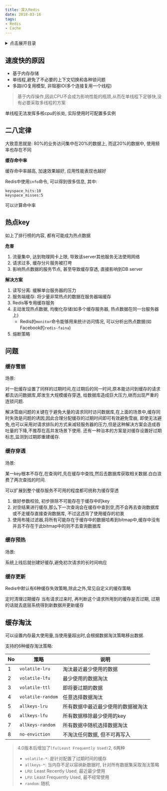 ```yaml
---
title: 深入Redis
date: 2018-03-16
tags:
- Redis
- Cache
---
```

<details>
<summary>点击展开目录</summary>
<!-- TOC -->

- [速度快的原因](#速度快的原因)
- [二八定律](#二八定律)
- [热点key](#热点key)
- [问题](#问题)
    - [缓存雪崩](#缓存雪崩)
    - [缓存穿透](#缓存穿透)
    - [缓存预热](#缓存预热)
    - [缓存更新](#缓存更新)
- [缓存淘汰](#缓存淘汰)

<!-- /TOC -->
</details>

## 速度快的原因

* 基于内存存储
* 单线程,避免了不必要的上下文切换和各种锁问题
* 多路I/O复用模型, 非阻塞IO(多个连接复用一个线程)

> 基于内存操作,因此CPU不会成为影响性能的瓶颈,从而在单线程下足够快,没有必要采取多线程的方案

单线程无法发挥多核cpu的长处, 实际使用时可配置多实例

## 二八定律

大致意思就是: 80%的业务访问集中在20%的数据上,
而这20%的数据中, 使用频率也存在不同

**缓存命中率**

缓存命中率越高, 加速效果越好, 应用性能表现也越好

Redis中使用`info`命令, 可以得到很多信息, 其中:
```
keyspace_hits:10
keyspace_misses:5
```
可以计算命中率

## 热点key

如上了排行榜的内容, 都有可能成为热点数据

**危害**
1. 流量集中, 达到物理网卡上限, 导致该server其他服务无法使用网络
2. 请求过多, 缓存分片服务被打垮
3. 影响热点数据的服务节点, 甚至导致缓存穿透, 直接影响到DB server

**解决方案**
1. 读写分离: 缓解单台服务器的压力
2. 服务端缓存: 将少量非常热点的数据在服务器端缓存
3. Redis等专用缓存服务
4. 主动发现热点数据, 均衡化存储(如多个缓存服务器, 热点数据在同一台服务器上)
    * Redis的`monitor`命令能够用来统计访问情况, 可以分析出热点数据(如Facebook的`redis-faina`)
5. 熔断策略

## 问题

### 缓存雪崩

场景:

对一批缓存设置了同样的过期时间,在过期后的同一时间,原本能访问到缓存的请求都去访问数据库,即发生大规模缓存穿透, 给数据库造成巨大压力,继而出现严重的连锁问题.

解决雪崩问题的关键在于避免大量的请求同时访问数据库,在上面的场景中,缓存同时失效是问题的诱因,因此合理分配缓存的过期时间即可有效避免雪崩,
即使无法避免,也可以采用对请求排队的方式来减轻服务器的压力,但是这种解决方案会造成吞吐量的下降,不推荐在高并发场景下使用.
还有一种治本的方案是对缓存设置好过期标志,监测到过期即重建缓存.

### 缓存穿透

场景:

某一key根本不存在,在查询时,先在缓存中查找,然后去数据库获取相关数据.白白浪费了两次查找的时间.

可以扩展到整个缓存服务不可用的程度都可统称为缓存穿透

1. 做好参数校验, 初步排除不可能存在于缓存中的key
2. 对空结果进行缓存,那么下一次查询会在缓存中查到空,而不会再去查询数据库或不走缓存直接查询数据库, 不过这违背了使用缓存的初衷
3. 使用布隆过滤器,将所有可能存在于缓存中的数据哈希到bitmap中,缓存中没有并且不存在于此bitmap中的则不去查询数据库

### 缓存预热

场景:

系统上线后就创建好缓存,避免初次请求的长时间响应

### 缓存更新

Redis中默认有6种缓存失效策略,除此之外,常见自定义的缓存策略

定时清理过期缓存
当有请求过来时, 再判断这个请求所用到的缓存是否过期, 过期的话就去底层系统得到新数据并更新缓存


## 缓存淘汰

可以设置内存最大使用量,当使用量超出时,会根据数据淘汰策略移出数据.

支持的6种缓存淘汰策略:

|No| 策略            | 说明                               |
|-----| --------------- | ---------------------------------- |
|1| `volatile-lru`    | 淘汰最近最少使用的数据             |
|2| `volatile-lfu`|最少使用的数据淘汰|
|3| `volatile-ttl`    | 即将要过期的数据                   |
|4| `volatile-random` | 任意选择数据淘汰                   |
|5| `allkeys-lru`     | 所有数据中最近最少使用的数据被淘汰 |
|6| `allkeys-lfu`|所有数据移除最少使用的key|
|7| `allkeys-random`  | 所有数据中随机选择数据淘汰         |
|8| `no-enviction`    | 不淘汰任何数据, 但不可再写入        |

> 4.0版本后增加了`lfu(Least Frequently Used)`2, 6两种
> * `volatile-*`: 是针对配置了过期时间的缓存
> * `allkeys-*`: 当内存不足以容纳新数据时, 针对所有数据集采取淘汰策略
> * `LRU`: Least Recently Used, 最近最少使用
> * `LFU`: Least Frequently Used, 最不经常使用
> * `random`: 随机
